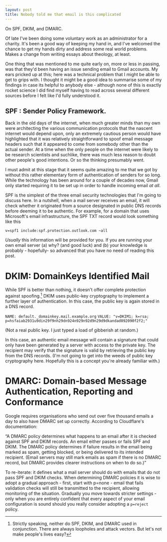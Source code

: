 ```yaml
---
layout: post
title: Nobody told me that email is this complicated
---
```


<div class="message">
    On SPF, DKIM, and DMARC. 
</div>

Of late I've been doing some voluntary work as an administrator for a charity. It's been a good way of keeping my hand in, and I've welcomed the chance to get my hands dirty and address some real world problems. Makes a change from writing essays about theology, at least.

One thing that was mentioned to me quite early on, more or less in passing, was that they'd been having an issue sending email to Gmail accounts. My ears pricked up at this; here was a technical problem that I might be able to get to grips with. I thought it might be a good idea to summarise some of my findings in case its helpful to anybody else - although none of this is exactly rocket science I did find myself having to read across several different sources before I felt like I'd fully understood it.

## SPF : Sender Policy Framework.

Back in the old days of the internet, when much greater minds than my own were architecting the various communication protocols that the nascent internet would depend upon, only an extremely cautious person would have highlighted that it was relatively straightforward to spoof email message headers such that it appeared to come from somebody other than the actual sender. At a time when the only people on the internet were likely to be research scientists and suchlike, there was much less reason to doubt other people's good intentions. Or so the thinking presumably went.

I must admit at this stage that it seems quite amazing to me that we got by without this rather elementary form of authentication of senders for so long. While the technology has been around for a couple of decades now, Gmail only started requiring it to be set up in order to handle incoming email _at all_.

SPF is the simplest of the three email security technologies that I'm going to discuss here. In a nutshell, when a mail server receives an email, it will check whether it originated from a source designated in public DNS records before deeming it to be authentic. For example, for a domain that uses Microsoft's email infrastructure, the SPF TXT record would look something like this

`v=spf1 include:spf.protection.outlook.com ~all`

_Usually_ this information will be provided for you. If you are running your own email server (a) why? (and good luck) and (b) your knowledge is probably - hopefully- so advanced that you have no need of reading this post.

# DKIM: DomainKeys Identified Mail

While SPF is better than nothing, it doesn't offer complete protection against spoofing.[^1] DKIM uses public-key cryptography to implement a further layer of authentication. In this case, the public key is again stored in a DNS record.

`NAME: default._domainkey.mail.example.org`
`VALUE: "v=DKIM1; k=rsa; p=hsfaiab2931u9din29f9nh29dn924n929n92d9n29d9dkandad092090f2f2;"`

(Not a real public key. I just typed a load of gibberish at random.)

In this case, an authentic email message will contain a signature that could only have been generated by a server with access to the private key. The recipient may verify that the signature is valid by retrieving the public key from the DNS records. (I'm not going to get into the weeds of public key cryptography here. Hopefully this is a concept you're already familiar with.)

[^1]: Strictly speaking, neither do SPF, DKIM, and DMARC used in conjunction. There are always loopholes and attack vectors. But let's not make people's lives easy?

# DMARC: Domain-based Message Authentication, Reporting and Conformance

Google requires organisations who send out over five thousand emails a day to also have DMARC set up correctly. According to Cloudflare's documentation:

“A DMARC policy determines what happens to an email after it is checked against SPF and DKIM records. An email either passes or fails SPF and DKIM. The DMARC policy determines if failure results in the email being marked as spam, getting blocked, or being delivered to its intended recipient. (Email servers may still mark emails as spam if there is no DMARC record, but DMARC provides clearer instructions on when to do so.)”

To re-iterate: it defines what a mail server should do with emails that do not pass SPF and DKIM checks. When determining DMARC policies it is wise to adopt a gradual approach - first, start with p=none - email that fails validation checks will still be transmitted to the recipient, allowing monitoring of the situation. Gradually you move towards stricter settings - only when you are entirely confident that every aspect of your email configuration is sound should you really consider adopting a `p=reject` policy.








